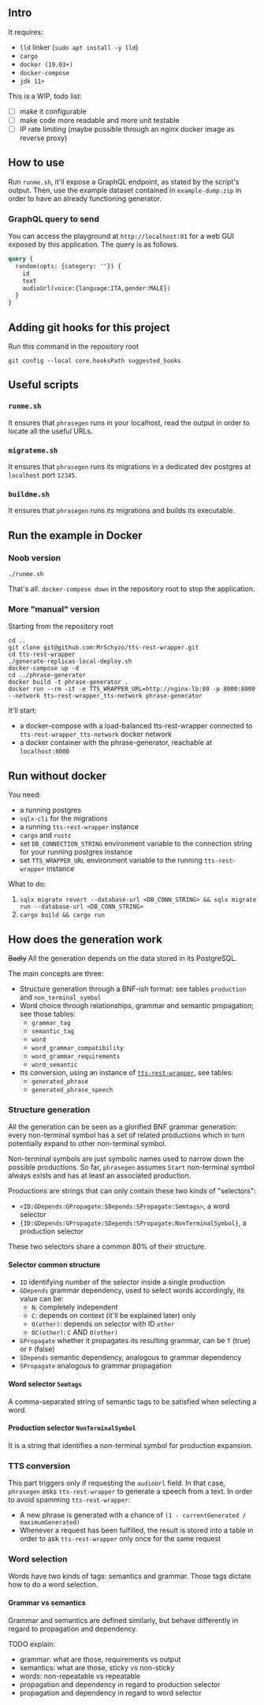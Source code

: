 ## Intro

It requires:
- `lld` linker (`sudo apt install -y lld`)
- `cargo`
- `docker (19.03+)`
- `docker-compose`
- `jdk 11+`

This is a WIP, todo list:
- [ ] make it configurable
- [ ] make code more readable and more unit testable
- [ ] IP rate limiting (maybe possible through an nginx docker image as reverse proxy)

## How to use

Run `runme.sh`, it'll expose a GraphQL endpoint, as stated by the script's output.
Then, use the example dataset contained in `example-dump.zip` in order to have an already functioning generator.

### GraphQL query to send

You can access the playground at `http://localhost:81` for a web GUI exposed by this application.
The query is as follows.

```graphql
query {
  random(opts: {category: ""}) {
    id
    text
    audioUrl(voice:{language:ITA,gender:MALE})
  }
}
```

## Adding git hooks for this project

Run this command in the repository root
```shell script
git config --local core.hooksPath suggested_hooks
```

## Useful scripts

### `runme.sh`
It ensures that `phrasegen` runs in your localhost, read the output in order to locate all the useful URLs.

### `migrateme.sh`
It ensures that `phrasegen` runs its migrations in a dedicated dev postgres at `localhost` port `12345`.

### `buildme.sh`
It ensures that `phrasegen` runs its migrations and builds its executable.

## Run the example in Docker
### Noob version
```shell script
./runme.sh
```
That's all. `docker-compose down` in the repository root to stop the application.

### More "manual" version
Starting from the repository root
```shell script
cd ..
git clone git@github.com:MrSchyzo/tts-rest-wrapper.git
cd tts-rest-wrapper
./generate-replicas-local-deploy.sh
docker-compose up -d
cd ../phrase-generator
docker build -t phrase-generator .
docker run --rm -it -e TTS_WRAPPER_URL=http://nginx-lb:80 -p 8000:8000 --network tts-rest-wrapper_tts-network phrase-generator
```
It'll start:
- a docker-compose with a load-balanced tts-rest-wrapper connected to `tts-rest-wrapper_tts-network` docker network
- a docker container with the phrase-generator, reachable at `localhost:8000`

## Run without docker
You need:
- a running postgres
- `sqlx-cli` for the migrations
- a running `tts-rest-wrapper` instance
- `cargo` and `rustc`
- set `DB_CONNECTION_STRING` environment variable to the connection string for your running postgres instance
- set `TTS_WRAPPER_URL` environment variable to the running `tts-rest-wrapper` instance

What to do:
1. `sqlx migrate revert --database-url <DB_CONN_STRING> && sqlx migrate run --database-url <DB_CONN_STRING>`
1. `cargo build && cargo run`

## How does the generation work

~~Badly~~ All the generation depends on the data stored in its PostgreSQL.

The main concepts are three:
- Structure generation through a BNF-ish format: see tables `production` and `non_terminal_symbol`
- Word choice through relationships, grammar and semantic propagation; see those tables:
    - `grammar_tag`
    - `semantic_tag`
    - `word`
    - `word_grammar_compatibility`
    - `word_grammar_requirements`
    - `word_semantic`
- tts conversion, using an instance of [`tts-rest-wrapper`](https://github.com/MrSchyzo/tts-rest-wrapper), see tables:
    - `generated_phrase`
    - `generated_phrase_speech`
    
### Structure generation

All the generation can be seen as a glorified BNF grammar generation:
every non-terminal symbol has a set of related productions which in turn potentially expand to other
non-terminal symbol.

Non-terminal symbols are just symbolic names used to narrow down the possible productions.
So far, `phrasegen` assumes `Start` non-terminal symbol always exists and has at least an associated production.

Productions are strings that can only contain these two kinds of "selectors":
- `<ID:GDepends:GPropagate:SDepends:SPropagate:Semtags>`, a word selector
- `{ID:GDepends:GPropagate:SDepends:SPropagate:NonTerminalSymbol}`, a production selector

These two selectors share a common 80% of their structure.

#### Selector common structure
- `ID` identifying number of the selector inside a single production
- `GDepends` grammar dependency, used to select words accordingly, its value can be:
    - `N`: completely independent
    - `C`: depends on context (it'll be explained later) only
    - `O(other)`: depends on selector with ID `other`
    - `OC(other)`: `C` AND `O(other)`
- `GPropagate` whether it propagates its resulting grammar, can be `T` (true) or `F` (false)
- `SDepends` semantic dependency, analogous to grammar dependency
- `SPropagate` analogous to grammar propagation

#### Word selector `Semtags`
A comma-separated string of semantic tags to be satisfied when selecting a word.

#### Production selector `NonTerminalSymbol`
It is a string that identifies a non-terminal symbol for production expansion.

### TTS conversion

This part triggers only if requesting the `audioUrl` field.
In that case, `phrasegen` asks `tts-rest-wrapper` to generate a speech from a text.
In order to avoid spamming `tts-rest-wrapper`:
- A new phrase is generated with a chance of `(1 - currentGenerated / maximumGenerated)`
- Whenever a request has been fulfilled, the result is stored into a table in order to ask `tts-rest-wrapper` 
  only once for the same request
  
### Word selection
Words have two kinds of tags: semantics and grammar. Those tags dictate how to do a word selection.

#### Grammar vs semantics
Grammar and semantics are defined similarly, but behave differently in regard to propagation and dependency.

TODO explain:
- grammar: what are those, requirements vs output
- semantics: what are those, sticky vs non-sticky
- words: non-repeatable vs repeatable
- propagation and dependency in regard to production selector
- propagation and dependency in regard to word selector

